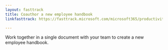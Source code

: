 ```yaml
---
layout: fasttrack
title: Coauthor a new employee handbook
linkfasttrack: https://fasttrack.microsoft.com/microsoft365/productivitylibrary/Coauthor-a-new-employee-handbook 

---
```

Work together in a single document with your team to create a new employee handbook.